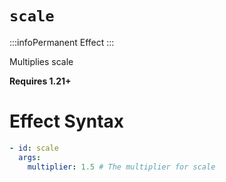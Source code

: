 # `scale`
:::infoPermanent Effect
:::

Multiplies scale

**Requires 1.21+**
# Effect Syntax
```yaml
- id: scale
  args:
    multiplier: 1.5 # The multiplier for scale
```